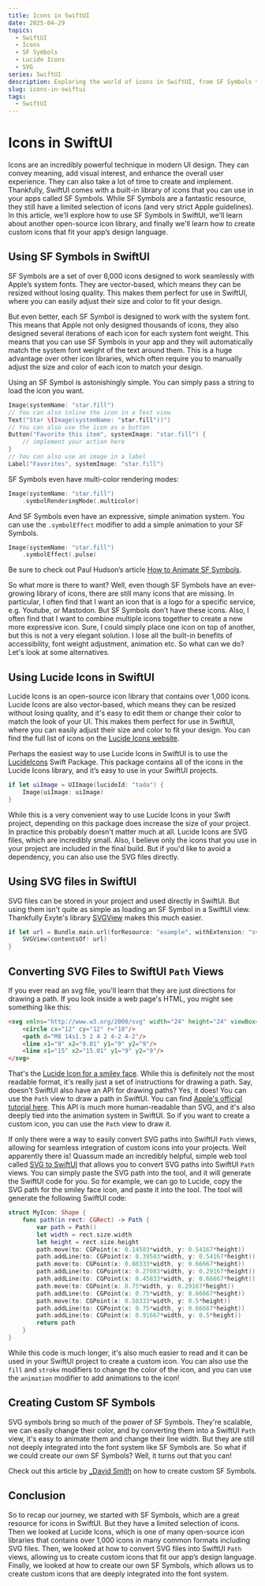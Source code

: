 ```yaml
---
title: Icons in SwiftUI
date: 2025-04-29
topics:
  - SwiftUI
  - Icons
  - SF Symbols
  - Lucide Icons
  - SVG
series: SwiftUI
description: Exploring the world of icons in SwiftUI, from SF Symbols to custom SVGs.
slug: icons-in-swiftui
tags:
  - SwiftUI
---
```


# Icons in SwiftUI

Icons are an incredibly powerful technique in modern UI design. They can convey meaning, add visual interest, and enhance the overall user experience. They can also take a lot of time to create and implement. Thankfully, SwiftUI comes with a built-in library of icons that you can use in your apps called SF Symbols. While SF Symbols are a fantastic resource, they still have a limited selection of icons (and very strict Apple guidelines). In this article, we’ll explore how to use SF Symbols in SwiftUI, we'll learn about another open-source icon library, and finally we'll learn how to create custom icons that fit your app’s design language.

## Using SF Symbols in SwiftUI
SF Symbols are a set of over 6,000 icons designed to work seamlessly with Apple’s system fonts. They are vector-based, which means they can be resized without losing quality. This makes them perfect for use in SwiftUI, where you can easily adjust their size and color to fit your design. 

But even better, each SF Symbol is designed to work with the system font. This means that Apple not only designed thousands of icons, they also designed several iterations of each icon for each system font weight. This means that you can use SF Symbols in your app and they will automatically match the system font weight of the text around them. This is a huge advantage over other icon libraries, which often require you to manually adjust the size and color of each icon to match your design.

Using an SF Symbol is astonishingly simple. You can simply pass a string to load the icon you want. 

```swift
Image(systemName: "star.fill")
// You can also inline the icon in a Text view
Text("Star \(Image(systemName: "star.fill"))")
// You can also use the icon as a button
Button("Favorite this item", systemImage: "star.fill") {
    // implement your action here
}
// You can also use an image in a label
Label("Favorites", systemImage: "star.fill")
```

SF Symbols even have multi-color rendering modes: 

```swift
Image(systemName: "star.fill")
    .symbolRenderingMode(.multicolor)
```

And SF Symbols even have an expressive, simple animation system. You can use the `.symbolEffect` modifier to add a simple animation to your SF Symbols. 

```swift
Image(systemName: "star.fill")
    .symbolEffect(.pulse)
```

Be sure to check out Paul Hudson’s article [How to Animate SF Symbols](https://www.hackingwithswift.com/quick-start/swiftui/how-to-animate-sf-symbols).

So what more is there to want? Well, even though SF Symbols have an ever-growing library of icons, there are still many icons that are missing. In particular, I often find that I want an icon that is a logo for a specific service, e.g. Youtube, or Mastodon. But SF Symbols don’t have these icons. Also, I often find that I want to combine multiple icons together to create a new more expressive icon. Sure, I could simply place one icon on top of another, but this is not a very elegant solution. I lose all the built-in benefits of accessibility, font weight adjustment, animation etc. So what can we do? Let's look at some alternatives. 

## Using Lucide Icons in SwiftUI
Lucide Icons is an open-source icon library that contains over 1,000 icons. Lucide Icons are also vector-based, which means they can be resized without losing quality, and it's easy to edit them or change their color to match the look of your UI. This makes them perfect for use in SwiftUI, where you can easily adjust their size and color to fit your design. You can find the full list of icons on the [Lucide Icons website](https://lucide.dev/).

Perhaps the easiest way to use Lucide Icons in SwiftUI is to use the [LucideIcons](https://swiftpackageindex.com/JakubMazur/lucide-icons-swift) Swift Package. This package contains all of the icons in the Lucide Icons library, and it’s easy to use in your SwiftUI projects.

```swift 
if let uiImage = UIImage(lucideId: "tada") {
    Image(uiImage: uiImage)
}
```

While this is a very convenient way to use Lucide Icons in your Swift project, depending on this package does increase the size of your project. In practice this probably doesn't matter much at all. Lucide Icons are SVG files, which are incredibly small. Also, I believe only the icons that you use in your project are included in the final build. But if you'd like to avoid a dependency, you can also use the SVG files directly.
## Using SVG files in SwiftUI
SVG files can be stored in your project and used directly in SwiftUI. But using them isn't quite as simple as loading an SF Symbol in a SwiftUI view. Thankfully Exyte's library [SVGView](https://swiftpackageindex.com/exyte/SVGView) makes this much easier. 

```swift
if let url = Bundle.main.url(forResource: "example", withExtension: "svg") {
    SVGView(contentsOf: url)
}
```

## Converting SVG Files to SwiftUI `Path` Views
If you ever read an svg file, you'll learn that they are just directions for drawing a path. If you look inside a web page's HTML, you might see something like this:

```html
<svg xmlns="http://www.w3.org/2000/svg" width="24" height="24" viewBox="0 0 24 24" fill="none" stroke="currentColor" stroke-width="2" stroke-linecap="round" stroke-linejoin="round" class="lucide lucide-smile-icon lucide-smile">
    <circle cx="12" cy="12" r="10"/>
    <path d="M8 14s1.5 2 4 2 4-2 4-2"/>
    <line x1="9" x2="9.01" y1="9" y2="9"/>
    <line x1="15" x2="15.01" y1="9" y2="9"/>
</svg>
```

That's the [Lucide Icon for a smiley face](https://lucide.dev/icons/smile). While this is definitely not the most readable format, it's really just a set of instructions for drawing a path. Say, doesn't SwiftUI also have an API for drawing paths? Yes, it does! You can use the `Path` view to draw a path in SwiftUI. You can find [Apple's official tutorial here](https://developer.apple.com/tutorials/swiftui/drawing-paths-and-shapes). This API is much more human-readable than SVG, and it's also deeply tied into the animation system in SwiftUI. So if you want to create a custom icon, you can use the `Path` view to draw it. 

If only there were a way to easily convert SVG paths into SwiftUI `Path` views, allowing for seamless integration of custom icons into your projects. Well apparently there is! Quassum made an incredibly helpful, simple web tool called [SVG to SwiftUI](https://svg-to-swiftui.quassum.com/) that allows you to convert SVG paths into SwiftUI `Path` views. You can simply paste the SVG path into the tool, and it will generate the SwiftUI code for you. So for example, we can go to Lucide, copy the SVG path for the smiley face icon, and paste it into the tool. The tool will generate the following SwiftUI code:
```swift
struct MyIcon: Shape {
    func path(in rect: CGRect) -> Path {
        var path = Path()
        let width = rect.size.width
        let height = rect.size.height
        path.move(to: CGPoint(x: 0.14583*width, y: 0.54167*height))
        path.addLine(to: CGPoint(x: 0.39583*width, y: 0.54167*height))
        path.move(to: CGPoint(x: 0.08333*width, y: 0.66667*height))
        path.addLine(to: CGPoint(x: 0.27083*width, y: 0.29167*height))
        path.addLine(to: CGPoint(x: 0.45833*width, y: 0.66667*height))
        path.move(to: CGPoint(x: 0.75*width, y: 0.29167*height))
        path.addLine(to: CGPoint(x: 0.75*width, y: 0.66667*height))
        path.move(to: CGPoint(x: 0.58333*width, y: 0.5*height))
        path.addLine(to: CGPoint(x: 0.75*width, y: 0.66667*height))
        path.addLine(to: CGPoint(x: 0.91667*width, y: 0.5*height))
        return path
    }
}
```

While this code is much longer, it's also much easier to read and it can be used in your SwiftUI project to create a custom icon. You can also use the `fill` and `stroke` modifiers to change the color of the icon, and you can use the `animation` modifier to add animations to the icon!

## Creating Custom SF Symbols
SVG symbols bring so much of the power of SF Symbols. They're scalable, we can easily change their color, and by converting them into a SwiftUI `Path` view, it's easy to animate them and change their line width. But they are still not deeply integrated into the font system like SF Symbols are. So what if we could create our own SF Symbols? Well, it turns out that you can! 

Check out this article by [_David Smith](https://david-smith.org/blog/2023/01/23/design-notes-18/) on how to create custom SF Symbols. 

## Conclusion
So to recap our journey, we started with SF Symbols, which are a great resource for icons in SwiftUI. But they have a limited selection of icons. Then we looked at Lucide Icons, which is one of many open-source icon libraries that contains over 1,000 icons in many common formats including SVG files. Then, we looked at how to convert SVG files into SwiftUI `Path` views, allowing us to create custom icons that fit our app’s design language. Finally, we looked at how to create our own SF Symbols, which allows us to create custom icons that are deeply integrated into the font system.